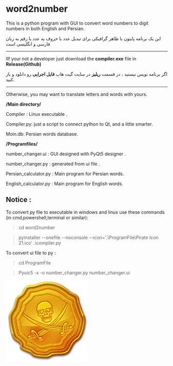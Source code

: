 # word2number
This is a python program with GUI to convert word numbers to digit numbers in both English and Persian.

این یک برنامه پایتون با ظاهر گرافیکی برای تبدیل عدد با حروف به عدد با رقم به زبان فارسی و انگلیسی است

***
IIf your not a developer just download the **compiler.exe** file in **Release(Github)**

اگر برنامه نویس نیستید ، در قسمت **ریلیز** در سایت گیت هاب **فایل اجرایی** رو دانلود و باز کنید.
***

Otherwise, you may want to translate letters and words with yours.


**/Main directory/**

Compiler : Linux executable .

Compiler.py: just a script to connect python to Qt, and a little smarter. 

Moin.db: Persian words database.


**/Programfiles/** 

number_changer.ui : GUI designed with PyQt5 designer . 

number_changer.py : generated from ui file . 

Persian_calculator.py : Main program for Persian words.

English_calculator.py : Main program for English words.

## Notice : 
To convert py file to executable in windows and linux use these commands (in cmd,powershell,terminal or similar):
> cd word2number

> pyinstaller --onefile --noconsole --icon='.\ProgramFile\Pirate Icon 21.ico' .\compiler.py

To convert ui file to py :
> cd ProgramFile 

> Pyuic5 -x -o number_changer.py number_changer.ui


![Program Logo](/ProgramFile/Logo.png)
